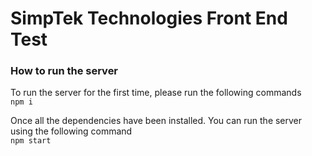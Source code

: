 # SimpTek Technologies Front End Test

### How to run the server
To run the server for the first time, please run the following commands  
`npm i`

Once all the dependencies have been installed. You can run the server using the following command  
`npm start`